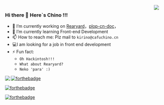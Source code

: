 <img align="right" src="https://github-readme-stats.vercel.app/api/top-langs/?username=CafuChino&show_icons=true&hide=c&theme=vue-dark"/>

### Hi there 👋 Here`s Chino !!!

- 🔭 I’m currently working on [Rearyard](https://github.com/Rearyard)，[plop-cn-doc](https://github.com/CafuChino/plop-cn-doc)，
- 🌱 I’m currently learning Front-end Development
- 📫 How to reach me: Plz mail to `kirino@cafuchino.cn`
- 💻I am looking for a job in front end development
- ⚡ Fun fact: 
  - `Oh Hackintosh!!!`
  - `What about Rearyard?`
  - `Neko 'para' :)`

<img align="left" src="https://github-readme-stats.vercel.app/api?username=CafuChino&count_private=true&show_icons=true&theme=vue-dark"/>

[![forthebadge](https://forthebadge.com/images/badges/built-with-love.svg)](https://forthebadge.com)

[![forthebadge](https://forthebadge.com/images/badges/uses-html.svg)](https://forthebadge.com)

[![forthebadge](https://forthebadge.com/images/badges/contains-cat-gifs.svg)](https://forthebadge.com)